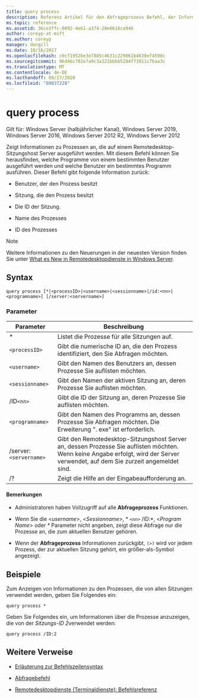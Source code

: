 ```yaml
---
title: query process
description: Referenz Artikel für den Abfrageprozess Befehl, der Informationen zu Prozessen anzeigt, die auf einem Remotedesktop-Sitzungshost Server ausgeführt werden.
ms.topic: reference
ms.assetid: 36ce3ffc-0092-4eb1-a374-28e6616ca946
author: coreyp-at-msft
ms.author: coreyp
manager: dongill
ms.date: 10/16/2017
ms.openlocfilehash: c0cf1952be3e7885c4631c229061b4630ef4598c
ms.sourcegitcommit: 96d46c702e7a9c3a321bbbb5284f73911c7baa3c
ms.translationtype: MT
ms.contentlocale: de-DE
ms.lasthandoff: 08/27/2020
ms.locfileid: "89037228"
---
```

# <a name="query-process"></a>query process

Gilt für: Windows Server (halbjährlicher Kanal), Windows Server 2019, Windows Server 2016, Windows Server 2012 R2, Windows Server 2012

Zeigt Informationen zu Prozessen an, die auf einem Remotedesktop-Sitzungshost Server ausgeführt werden. Mit diesem Befehl können Sie herausfinden, welche Programme von einem bestimmten Benutzer ausgeführt werden und welche Benutzer ein bestimmtes Programm ausführen. Dieser Befehl gibt folgende Information zurück:

- Benutzer, der den Prozess besitzt

- Sitzung, die den Prozess besitzt

- Die ID der Sitzung.

- Name des Prozesses

- ID des Prozesses

> [!NOTE]
> Weitere Informationen zu den Neuerungen in der neuesten Version finden Sie unter [What es New in Remotedesktopdienste in Windows Server](/previous-versions/windows/it-pro/windows-server-2012-r2-and-2012/dn283323(v=ws.11)).

## <a name="syntax"></a>Syntax

```
query process [*|<processID>|<username>|<sessionname>|/id:<nn>|<programname>] [/server:<servername>]
```

### <a name="parameters"></a>Parameter

| Parameter | Beschreibung |
|--|--|
| * | Listet die Prozesse für alle Sitzungen auf. |
| `<processID>` | Gibt die numerische ID an, die den Prozess identifiziert, den Sie Abfragen möchten. |
| `<username>` | Gibt den Namen des Benutzers an, dessen Prozesse Sie auflisten möchten. |
| `<sessionname>` | Gibt den Namen der aktiven Sitzung an, deren Prozesse Sie auflisten möchten. |
| /ID`<nn>` | Gibt die ID der Sitzung an, deren Prozesse Sie auflisten möchten. |
| `<programname>` | Gibt den Namen des Programms an, dessen Prozesse Sie Abfragen möchten. Die Erweiterung ". exe" ist erforderlich. |
| /server:`<servername>` | Gibt den Remotedesktop-Sitzungshost Server an, dessen Prozesse Sie auflisten möchten. Wenn keine Angabe erfolgt, wird der Server verwendet, auf dem Sie zurzeit angemeldet sind. |
| /? | Zeigt die Hilfe an der Eingabeaufforderung an. |

#### <a name="remarks"></a>Bemerkungen

- Administratoren haben Vollzugriff auf alle **Abfrageprozess** Funktionen.

- Wenn Sie die <*username*>, <*Sessionname*>, * `<nn>` /ID:*, <*Program Name*> oder *&#42;* Parameter nicht angeben, zeigt diese Abfrage nur die Prozesse an, die zum aktuellen Benutzer gehören.

- Wenn der **Abfrageprozess** Informationen zurückgibt, `(>)` wird vor jedem Prozess, der zur aktuellen Sitzung gehört, ein größer-als-Symbol angezeigt.

## <a name="examples"></a>Beispiele

Zum Anzeigen von Informationen zu den Prozessen, die von allen Sitzungen verwendet werden, geben Sie Folgendes ein:

```
query process *
```

Geben Sie Folgendes ein, um Informationen über die Prozesse anzuzeigen, die von der *Sitzungs-ID 2*verwendet werden:

```
query process /ID:2
```

## <a name="additional-references"></a>Weitere Verweise

- [Erläuterung zur Befehlszeilensyntax](command-line-syntax-key.md)

- [Abfragebefehl](query.md)

- [Remotedesktopdienste (Terminaldienste): Befehlsreferenz](remote-desktop-services-terminal-services-command-reference.md)
